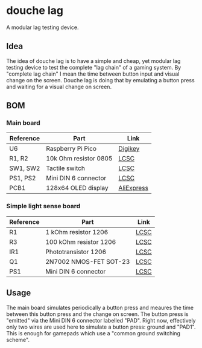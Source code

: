 # douche lag
A modular lag testing device.

## Idea
The idea of douche lag is to have a simple and cheap, yet modular lag testing device to test the complete "lag chain" of a gaming system.
By "complete lag chain" I mean the time between button input and visual change on the screen.
Douche lag is doing that by emulating a button press and waiting for a visual change on screen.

## BOM
### Main board
| **Reference** | **Part** | **Link** |
|---------|------|------|
| U6 | Raspberry Pi Pico | [Digikey](https://www.digikey.com/en/products/detail/raspberry-pi/SC0915/13624793)|
| R1, R2 | 10k Ohm resistor 0805 | [LCSC](https://www.lcsc.com/product-detail/Chip-Resistor-Surface-Mount_UNI-ROYAL-Uniroyal-Elec-0805W8F1002T5E_C17414.html)|
| SW1, SW2 | Tactile switch | [LCSC](https://www.lcsc.com/product-detail/Tactile-Switches_BZCN-TSB008A2518A_C2888455.html)|
| PS1, PS2 | Mini DIN 6 connector | [LCSC](https://www.lcsc.com/product-detail/Circular-Connectors-Cable-Connectors_CONNFLY-Elec-DS1093-01-PN60_C77848.html)|
| PCB1 | 128x64 OLED display | [AliExpress](https://de.aliexpress.com/item/1005004242677199.html)

### Simple light sense board
| **Reference** | **Part** | **Link** |
|---------|------|------|
| R1 | 1 kOhm resistor 1206 | [LCSC](https://www.lcsc.com/product-detail/Chip-Resistor-Surface-Mount_UNI-ROYAL-Uniroyal-Elec-1206W4F1001T5E_C4410.html)|
| R3 | 100 kOhm resistor 1206 | [LCSC](https://www.lcsc.com/product-detail/Chip-Resistor-Surface-Mount_UNI-ROYAL-Uniroyal-Elec-1206W4F1003T5E_C17900.html)|
| IR1 | Phototransistor 1206 | [LCSC](https://www.lcsc.com/product-detail/Phototransistors_Everlight-Elec-PT11-21C-L41-TR8_C16746.html)|
| Q1 | 2N7002 NMOS-FET SOT-23 | [LCSC](https://www.lcsc.com/product-detail/MOSFETs_Jiangsu-Changjing-Electronics-Technology-Co-Ltd-2N7002_C8545.html)|
| PS1 | Mini DIN 6 connector | [LCSC](https://www.lcsc.com/product-detail/Circular-Connectors-Cable-Connectors_CONNFLY-Elec-DS1093-01-PN60_C77848.html)|

## Usage
The main board simulates periodically a button press and meaures the time between this button press and the change on screen.
The button press is "emitted" via the Mini DIN 6 connector labelled "PAD".
Right now, effectively only two wires are used here to simulate a button press: ground and "PAD1".
This is enough for gamepads which use a "common ground switching scheme".
